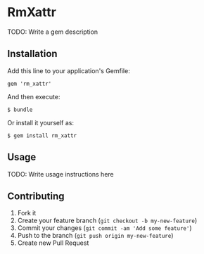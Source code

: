 # RmXattr

TODO: Write a gem description

## Installation

Add this line to your application's Gemfile:

    gem 'rm_xattr'

And then execute:

    $ bundle

Or install it yourself as:

    $ gem install rm_xattr

## Usage

TODO: Write usage instructions here

## Contributing

1. Fork it
2. Create your feature branch (`git checkout -b my-new-feature`)
3. Commit your changes (`git commit -am 'Add some feature'`)
4. Push to the branch (`git push origin my-new-feature`)
5. Create new Pull Request
